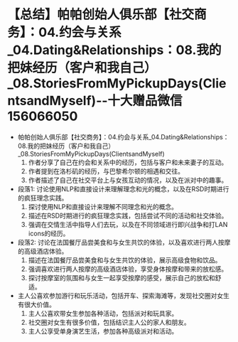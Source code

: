 # 【总结】帕帕创始人俱乐部【社交商务】：04.约会与关系_04.Dating&Relationships：08.我的把妹经历（客户和我自己）_08.StoriesFromMyPickupDays(ClientsandMyself)--十大赠品微信156066050

-   帕帕创始人俱乐部【社交商务】：04.约会与关系_04.Dating&Relationships：08.我的把妹经历（客户和我自己）_08.StoriesFromMyPickupDays(ClientsandMyself)
    1.  作者分享了自己在约会和关系中的经历，包括与客户和未来妻子的互动。
    2.  作者提到在洛杉矶的经历，与巴黎希尔顿的相遇和交往。
    3.  作者描述了自己在社交平台上与女孩互动的情况，以及在派对中的趣事。
-   段落1: 讨论使用NLP和直接设计来理解理念和光的概念，以及在RSD时期进行的疯狂理念实践。
    1.  探讨使用NLP和直接设计来理解不同理念和光的概念。
    2.  描述在RSD时期进行的疯狂理念实践，包括尝试不同的活动和社交体验。
    3.  强调在交情生活中指导人们去玩，以及在不同领域进行即兴战争和打LAN icons的经历。
-   段落2: 讨论在法国餐厅品尝美食和与女生共饮的体验，以及喜欢进行两人按摩的高级酒店体验。
    1.  描述在法国餐厅品尝美食和与女生共饮的体验，展示高级食物和饮品。
    2.  强调喜欢进行两人按摩的高级酒店体验，享受身体按摩和带来的放松感。
    3.  探讨按摩室的氛围和与女生一起享受按摩的感受，展示自己的放松和舒适。
-   主人公喜欢参加游行和玩乐活动，包括开车、探索海滩等，发现社交圈对女生有很大价值。
    1.  主人公喜欢带女生参加各种活动，包括派对和玩具家。
    2.  社交圈对女生有很多价值，包括结识主人公的家人和朋友。
    3.  主人公享受单身演艺生活，参加各种高级派对和活动。